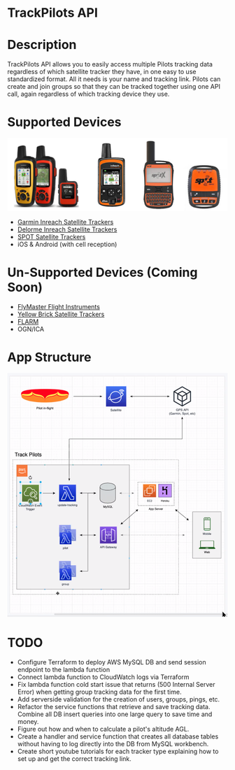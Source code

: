 # TrackPilots API

# Description
TrackPilots API allows you to easily access multiple Pilots tracking data regardless of which satellite tracker they have, in one easy to use standardized format. All it needs is your name and tracking link. Pilots can create and join groups so that they can be tracked together using one API call, again regardless of which tracking device they use.

# Supported Devices
![Satellite Trackers](docs/trackers.jpeg)

  - [Garmin Inreach Satellite Trackers](https://explore.garmin.com/en-US/inreach/)
  - [Delorme Inreach Satellite Trackers](https://www.amazon.com/DeLorme-inReach-SE-Satellite-Tracker/dp/B00BX7TJ2O)
  - [SPOT Satellite Trackers](https://www.findmespot.com/en/)
  - iOS & Android (with cell reception) 

# Un-Supported Devices (Coming Soon)
 - [FlyMaster Flight Instruments](https://www.flymaster.net/)
 - [Yellow Brick Satellite Trackers](https://www.ybtracking.com/)
 - [FLARM](https://flarm.com/)
 - OGN/ICA

# App Structure
  ![App Structure](docs/appStructure.png)

# TODO
 - Configure Terraform to deploy AWS MySQL DB and send session endpoint to the lambda function
 - Connect lambda function to CloudWatch logs via Terraform
 - Fix lambda function cold start issue that returns (500 Internal Server Error) when getting group tracking data for the first time.
 - Add serverside validation for the creation of users, groups, pings, etc.
 - Refactor the service functions that retrieve and save tracking data. Combine all DB insert queries into one large query to save time and money.
 - Figure out how and when to calculate a pilot's altitude AGL.
 - Create a handler and service function that creates all database tables without having to log directly into the DB from MySQL workbench.
 - Create short youtube tutorials for each tracker type explaining how to set up and get the correct tracking link.